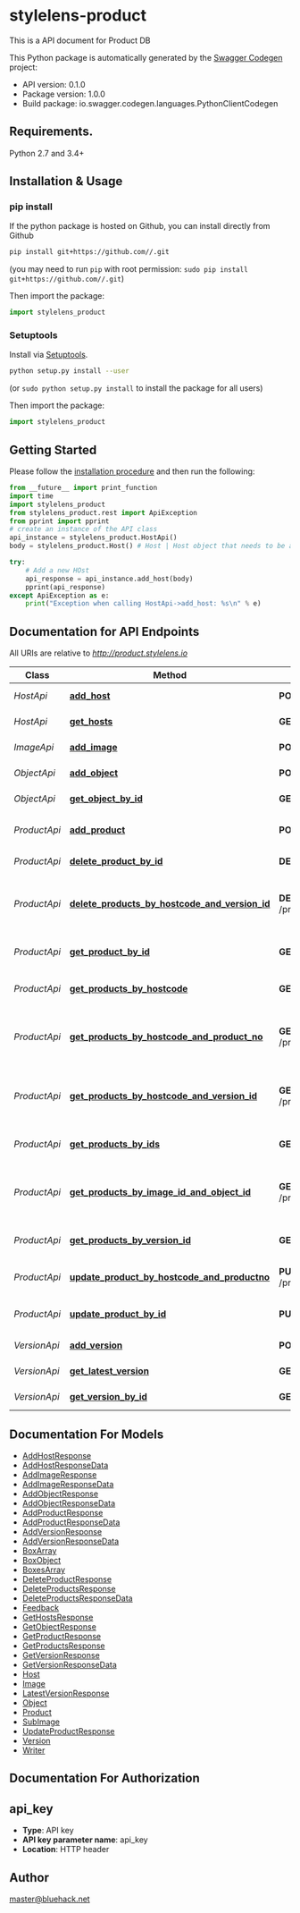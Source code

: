 # stylelens-product
This is a API document for Product DB

This Python package is automatically generated by the [Swagger Codegen](https://github.com/swagger-api/swagger-codegen) project:

- API version: 0.1.0
- Package version: 1.0.0
- Build package: io.swagger.codegen.languages.PythonClientCodegen

## Requirements.

Python 2.7 and 3.4+

## Installation & Usage
### pip install

If the python package is hosted on Github, you can install directly from Github

```sh
pip install git+https://github.com//.git
```
(you may need to run `pip` with root permission: `sudo pip install git+https://github.com//.git`)

Then import the package:
```python
import stylelens_product 
```

### Setuptools

Install via [Setuptools](http://pypi.python.org/pypi/setuptools).

```sh
python setup.py install --user
```
(or `sudo python setup.py install` to install the package for all users)

Then import the package:
```python
import stylelens_product
```

## Getting Started

Please follow the [installation procedure](#installation--usage) and then run the following:

```python
from __future__ import print_function
import time
import stylelens_product
from stylelens_product.rest import ApiException
from pprint import pprint
# create an instance of the API class
api_instance = stylelens_product.HostApi()
body = stylelens_product.Host() # Host | Host object that needs to be added to the db.

try:
    # Add a new HOst
    api_response = api_instance.add_host(body)
    pprint(api_response)
except ApiException as e:
    print("Exception when calling HostApi->add_host: %s\n" % e)

```

## Documentation for API Endpoints

All URIs are relative to *http://product.stylelens.io*

Class | Method | HTTP request | Description
------------ | ------------- | ------------- | -------------
*HostApi* | [**add_host**](docs/HostApi.md#add_host) | **POST** /hosts | Add a new HOst
*HostApi* | [**get_hosts**](docs/HostApi.md#get_hosts) | **GET** /hosts | Get all hosts
*ImageApi* | [**add_image**](docs/ImageApi.md#add_image) | **POST** /images | Added a new Image
*ObjectApi* | [**add_object**](docs/ObjectApi.md#add_object) | **POST** /objects | Added a new Object
*ObjectApi* | [**get_object_by_id**](docs/ObjectApi.md#get_object_by_id) | **GET** /objects/{objectId} | Find Object by ID
*ProductApi* | [**add_product**](docs/ProductApi.md#add_product) | **POST** /products | Added a new Product
*ProductApi* | [**delete_product_by_id**](docs/ProductApi.md#delete_product_by_id) | **DELETE** /products/{productId} | Deletes a Product
*ProductApi* | [**delete_products_by_hostcode_and_version_id**](docs/ProductApi.md#delete_products_by_hostcode_and_version_id) | **DELETE** /products/hosts/{hostCode}/versions/{versionId} | Delete Products by Hostcode and VersionId
*ProductApi* | [**get_product_by_id**](docs/ProductApi.md#get_product_by_id) | **GET** /products/{productId} | Find Product by ID
*ProductApi* | [**get_products_by_hostcode**](docs/ProductApi.md#get_products_by_hostcode) | **GET** /products/hosts/{hostCode} | Get Product by host_code
*ProductApi* | [**get_products_by_hostcode_and_product_no**](docs/ProductApi.md#get_products_by_hostcode_and_product_no) | **GET** /products/hosts/{hostCode}/products/{productNo} | Get Product by hostCode and productNo
*ProductApi* | [**get_products_by_hostcode_and_version_id**](docs/ProductApi.md#get_products_by_hostcode_and_version_id) | **GET** /products/hosts/{hostCode}/versions/{versionId} | Get Product by hostCode and versionId
*ProductApi* | [**get_products_by_ids**](docs/ProductApi.md#get_products_by_ids) | **GET** /products | Find Products by IDs
*ProductApi* | [**get_products_by_image_id_and_object_id**](docs/ProductApi.md#get_products_by_image_id_and_object_id) | **GET** /products/images/{imageId}/objects/{objectId} | Get Products by imageId and objectId
*ProductApi* | [**get_products_by_version_id**](docs/ProductApi.md#get_products_by_version_id) | **GET** /products/versions/{versionId} | Get Product by versionId
*ProductApi* | [**update_product_by_hostcode_and_productno**](docs/ProductApi.md#update_product_by_hostcode_and_productno) | **PUT** /products/hosts/{hostCode}/products/{productNo} | Update an existing Product
*ProductApi* | [**update_product_by_id**](docs/ProductApi.md#update_product_by_id) | **PUT** /products/{productId} | Update an existing Product
*VersionApi* | [**add_version**](docs/VersionApi.md#add_version) | **POST** /versions | Add a new Version
*VersionApi* | [**get_latest_version**](docs/VersionApi.md#get_latest_version) | **GET** /versions/latest | Gat latest Version
*VersionApi* | [**get_version_by_id**](docs/VersionApi.md#get_version_by_id) | **GET** /versions/{versionId} | Gat Version by ID


## Documentation For Models

 - [AddHostResponse](docs/AddHostResponse.md)
 - [AddHostResponseData](docs/AddHostResponseData.md)
 - [AddImageResponse](docs/AddImageResponse.md)
 - [AddImageResponseData](docs/AddImageResponseData.md)
 - [AddObjectResponse](docs/AddObjectResponse.md)
 - [AddObjectResponseData](docs/AddObjectResponseData.md)
 - [AddProductResponse](docs/AddProductResponse.md)
 - [AddProductResponseData](docs/AddProductResponseData.md)
 - [AddVersionResponse](docs/AddVersionResponse.md)
 - [AddVersionResponseData](docs/AddVersionResponseData.md)
 - [BoxArray](docs/BoxArray.md)
 - [BoxObject](docs/BoxObject.md)
 - [BoxesArray](docs/BoxesArray.md)
 - [DeleteProductResponse](docs/DeleteProductResponse.md)
 - [DeleteProductsResponse](docs/DeleteProductsResponse.md)
 - [DeleteProductsResponseData](docs/DeleteProductsResponseData.md)
 - [Feedback](docs/Feedback.md)
 - [GetHostsResponse](docs/GetHostsResponse.md)
 - [GetObjectResponse](docs/GetObjectResponse.md)
 - [GetProductResponse](docs/GetProductResponse.md)
 - [GetProductsResponse](docs/GetProductsResponse.md)
 - [GetVersionResponse](docs/GetVersionResponse.md)
 - [GetVersionResponseData](docs/GetVersionResponseData.md)
 - [Host](docs/Host.md)
 - [Image](docs/Image.md)
 - [LatestVersionResponse](docs/LatestVersionResponse.md)
 - [Object](docs/Object.md)
 - [Product](docs/Product.md)
 - [SubImage](docs/SubImage.md)
 - [UpdateProductResponse](docs/UpdateProductResponse.md)
 - [Version](docs/Version.md)
 - [Writer](docs/Writer.md)


## Documentation For Authorization


## api_key

- **Type**: API key
- **API key parameter name**: api_key
- **Location**: HTTP header


## Author

master@bluehack.net

